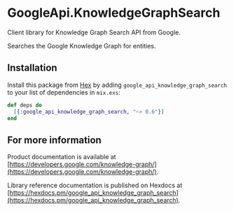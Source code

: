 # GoogleApi.KnowledgeGraphSearch

Client library for Knowledge Graph Search API from Google.

Searches the Google Knowledge Graph for entities.

## Installation

Install this package from [Hex](https://hex.pm) by adding
`google_api_knowledge_graph_search` to your list of dependencies in `mix.exs`:

```elixir
def deps do
  [{:google_api_knowledge_graph_search, "~> 0.6"}]
end
```

## For more information

Product documentation is available at [https://developers.google.com/knowledge-graph/](https://developers.google.com/knowledge-graph/).

Library reference documentation is published on Hexdocs at
[https://hexdocs.pm/google_api_knowledge_graph_search](https://hexdocs.pm/google_api_knowledge_graph_search).
